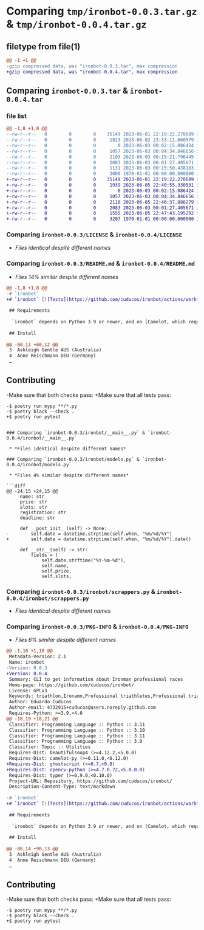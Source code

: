 # Comparing `tmp/ironbot-0.0.3.tar.gz` & `tmp/ironbot-0.0.4.tar.gz`

## filetype from file(1)

```diff
@@ -1 +1 @@
-gzip compressed data, was "ironbot-0.0.3.tar", max compression
+gzip compressed data, was "ironbot-0.0.4.tar", max compression
```

## Comparing `ironbot-0.0.3.tar` & `ironbot-0.0.4.tar`

### file list

```diff
@@ -1,8 +1,8 @@
--rw-r--r--   0        0        0    35149 2023-06-01 22:19:22.270689 ironbot-0.0.3/LICENSE
--rw-r--r--   0        0        0     1823 2023-06-02 23:33:11.660579 ironbot-0.0.3/README.md
--rw-r--r--   0        0        0        0 2023-06-03 00:02:15.086424 ironbot-0.0.3/ironbot/__init__.py
--rw-r--r--   0        0        0     1057 2023-06-03 00:04:34.846656 ironbot-0.0.3/ironbot/__main__.py
--rw-r--r--   0        0        0     2103 2023-06-03 00:15:21.796445 ironbot-0.0.3/ironbot/models.py
--rw-r--r--   0        0        0     2083 2023-06-03 00:01:27.405671 ironbot-0.0.3/ironbot/scrappers.py
--rw-r--r--   0        0        0     1131 2023-06-03 00:15:50.438183 ironbot-0.0.3/pyproject.toml
--rw-r--r--   0        0        0     3000 1970-01-01 00:00:00.000000 ironbot-0.0.3/PKG-INFO
+-rw-r--r--   0        0        0    35149 2023-06-01 22:19:22.270689 ironbot-0.0.4/LICENSE
+-rw-r--r--   0        0        0     1939 2023-06-05 22:40:55.330531 ironbot-0.0.4/README.md
+-rw-r--r--   0        0        0        0 2023-06-03 00:02:15.086424 ironbot-0.0.4/ironbot/__init__.py
+-rw-r--r--   0        0        0     1057 2023-06-03 00:04:34.846656 ironbot-0.0.4/ironbot/__main__.py
+-rw-r--r--   0        0        0     2110 2023-06-05 22:46:37.886279 ironbot-0.0.4/ironbot/models.py
+-rw-r--r--   0        0        0     2083 2023-06-03 00:01:27.405671 ironbot-0.0.4/ironbot/scrappers.py
+-rw-r--r--   0        0        0     1555 2023-06-05 22:47:43.195292 ironbot-0.0.4/pyproject.toml
+-rw-r--r--   0        0        0     3207 1970-01-01 00:00:00.000000 ironbot-0.0.4/PKG-INFO
```

### Comparing `ironbot-0.0.3/LICENSE` & `ironbot-0.0.4/LICENSE`

 * *Files identical despite different names*

### Comparing `ironbot-0.0.3/README.md` & `ironbot-0.0.4/README.md`

 * *Files 14% similar despite different names*

```diff
@@ -1,8 +1,8 @@
-# `ironbot`
+# `ironbot` [![Tests](https://github.com/cuducos/ironbot/actions/workflows/tests.yml/badge.svg)](https://github.com/cuducos/ironbot/actions/workflows/tests.yml)
 
 ## Requirements
 
  `ironbot` depends on Python 3.9 or newer, and on [Camelot, which requires `ghostscript`](https://camelot-py.readthedocs.io/en/master/user/install-deps.html).
 
 ## Install
 
@@ -60,13 +60,12 @@
 3	Ashleigh Gentle	AUS (Australia)
 4	Anne Reischmann	DEU (Germany)
 …
 ```
 
 ## Contributing
 
-Make sure that both checks pass:
+Make sure that all tests pass:
 
 ```console
-$ poetry run mypy **/*.py
-$ poetry black --check .
+$ poetry run pytest
 ```
```

### Comparing `ironbot-0.0.3/ironbot/__main__.py` & `ironbot-0.0.4/ironbot/__main__.py`

 * *Files identical despite different names*

### Comparing `ironbot-0.0.3/ironbot/models.py` & `ironbot-0.0.4/ironbot/models.py`

 * *Files 4% similar despite different names*

```diff
@@ -24,15 +24,15 @@
     name: str
     prize: str
     slots: str
     registration: str
     deadline: str
 
     def __post_init__(self) -> None:
-        self.date = datetime.strptime(self.when, "%m/%d/%Y")
+        self.date = datetime.strptime(self.when, "%m/%d/%Y").date()
 
     def __str__(self) -> str:
         fields = (
             self.date.strftime("%Y-%m-%d"),
             self.name,
             self.prize,
             self.slots,
```

### Comparing `ironbot-0.0.3/ironbot/scrappers.py` & `ironbot-0.0.4/ironbot/scrappers.py`

 * *Files identical despite different names*

### Comparing `ironbot-0.0.3/PKG-INFO` & `ironbot-0.0.4/PKG-INFO`

 * *Files 6% similar despite different names*

```diff
@@ -1,10 +1,10 @@
 Metadata-Version: 2.1
 Name: ironbot
-Version: 0.0.3
+Version: 0.0.4
 Summary: CLI to get information about Ironman professional races
 Home-page: https://github.com/cuducos/ironbot/
 License: GPLv3
 Keywords: triathlon,Ironamn,Professional triathletes,Professional triathlon races
 Author: Eduardo Cuducos
 Author-email: 4732915+cuducos@users.noreply.github.com
 Requires-Python: >=3.9,<4.0
@@ -18,19 +18,21 @@
 Classifier: Programming Language :: Python :: 3.11
 Classifier: Programming Language :: Python :: 3.10
 Classifier: Programming Language :: Python :: 3.11
 Classifier: Programming Language :: Python :: 3.9
 Classifier: Topic :: Utilities
 Requires-Dist: beautifulsoup4 (>=4.12.2,<5.0.0)
 Requires-Dist: camelot-py (>=0.11.0,<0.12.0)
+Requires-Dist: ghostscript (>=0.7,<0.8)
+Requires-Dist: opencv-python (>=4.7.0.72,<5.0.0.0)
 Requires-Dist: typer (>=0.9.0,<0.10.0)
 Project-URL: Repository, https://github.com/cuducos/ironbot/
 Description-Content-Type: text/markdown
 
-# `ironbot`
+# `ironbot` [![Tests](https://github.com/cuducos/ironbot/actions/workflows/tests.yml/badge.svg)](https://github.com/cuducos/ironbot/actions/workflows/tests.yml)
 
 ## Requirements
 
  `ironbot` depends on Python 3.9 or newer, and on [Camelot, which requires `ghostscript`](https://camelot-py.readthedocs.io/en/master/user/install-deps.html).
 
 ## Install
 
@@ -88,14 +90,13 @@
 3	Ashleigh Gentle	AUS (Australia)
 4	Anne Reischmann	DEU (Germany)
 …
 ```
 
 ## Contributing
 
-Make sure that both checks pass:
+Make sure that all tests pass:
 
 ```console
-$ poetry run mypy **/*.py
-$ poetry black --check .
+$ poetry run pytest
 ```
```

